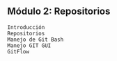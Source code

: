 ## Módulo 2: Repositorios

```
Introducción
Repositorios
Manejo de Git Bash
Manejo GIT GUI
GitFlow

```

